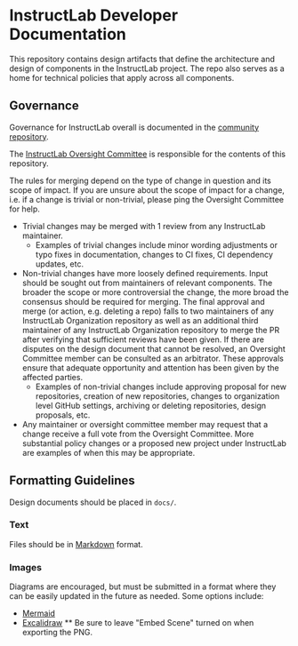 # InstructLab Developer Documentation

This repository contains design artifacts that define the architecture and
design of components in the InstructLab project. The repo also serves as a home
for technical policies that apply across all components.

## Governance

Governance for InstructLab overall is documented in the [community
repository](https://github.com/instructlab/community/blob/main/GOVERNANCE.md).

The [InstructLab Oversight
Committee](https://github.com/instructlab/community/blob/main/MAINTAINERS.md) is
responsible for the contents of this repository.

The rules for merging depend on the type of change in question and its scope of impact. If you
are unsure about the scope of impact for a change, i.e. if a change is trivial or non-trivial,
please ping the Oversight Committee for help.

* Trivial changes may be merged with 1 review from any InstructLab maintainer.
  * Examples of trivial changes include minor wording adjustments or typo fixes in
    documentation, changes to CI fixes, CI dependency updates, etc.
* Non-trivial changes have more loosely defined requirements. Input should be sought
  out from maintainers of relevant components. The broader the scope or more
  controversial the change, the more broad the consensus should be required for
  merging. The final approval and merge (or action, e.g. deleting a repo)
  falls to two maintainers of any InstructLab Organization repository as well as
  an additional third maintainer of any InstructLab Organization repository to
  merge the PR after verifying that sufficient reviews have been given. If there are
  disputes on the design document that cannot be resolved, an Oversight Committee
  member can be consulted as an arbitrator. These approvals ensure that
  adequate opportunity and attention has been given by the affected parties.
  * Examples of non-trivial changes include approving proposal for new repositories,
    creation of new repositories, changes to organization level GitHub settings, archiving
    or deleting repositories, design proposals, etc.
* Any maintainer or oversight committee member may request that a change receive
  a full vote from the Oversight Committee. More substantial policy changes or a
  proposed new project under InstructLab are examples of when this may be
  appropriate.

## Formatting Guidelines

Design documents should be placed in `docs/`.

### Text

Files should be in [Markdown](https://github.github.com/gfm/) format.

### Images

Diagrams are encouraged, but must be submitted in a format where they can be
easily updated in the future as needed. Some options include:

* [Mermaid](https://github.com/mermaid-js/mermaid#readme)
* [Excalidraw](https://excalidraw.com/)
** Be sure to leave "Embed Scene" turned on when exporting the PNG.
